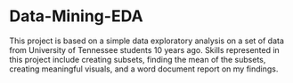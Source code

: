 # Data-Mining-EDA

This project is based on a simple data exploratory analysis on a 
set of data from University of Tennessee students 10 years ago. Skills represented in this project include creating subsets, finding the mean of the subsets, creating meaningful visuals, and a word document report on my findings. 

